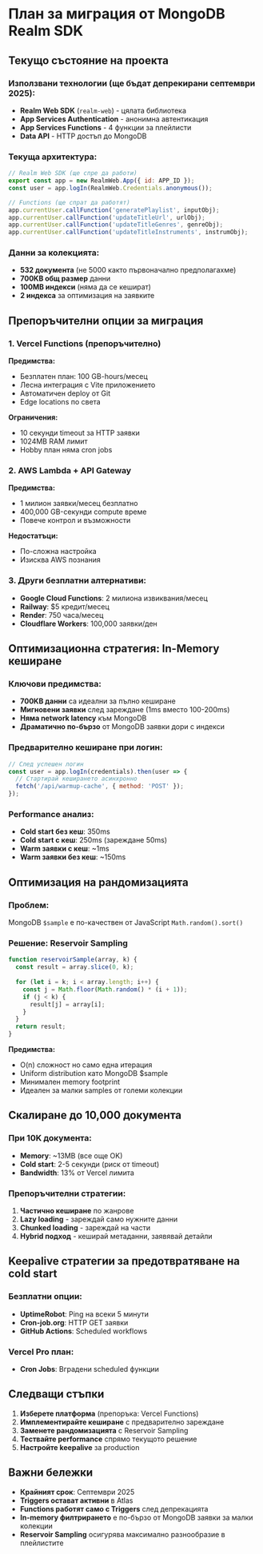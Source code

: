 # План за миграция от MongoDB Realm SDK

## Текущо състояние на проекта

### Използвани технологии (ще бъдат депрекирани септември 2025):
- **Realm Web SDK** (`realm-web`) - цялата библиотека
- **App Services Authentication** - анонимна автентикация
- **App Services Functions** - 4 функции за плейлисти
- **Data API** - HTTP достъп до MongoDB

### Текуща архитектура:
```javascript
// Realm Web SDK (ще спре да работи)
export const app = new RealmWeb.App({ id: APP_ID });
const user = app.logIn(RealmWeb.Credentials.anonymous());

// Functions (ще спрат да работят)
app.currentUser.callFunction('generatePlaylist', inputObj);
app.currentUser.callFunction('updateTitleUrl', urlObj);
app.currentUser.callFunction('updateTitleGenres', genreObj);
app.currentUser.callFunction('updateTitleInstruments', instrumObj);
```

### Данни за колекцията:
- **532 документа** (не 5000 както първоначално предполагахме)
- **700KB общ размер** данни
- **100MB индекси** (няма да се кешират)
- **2 индекса** за оптимизация на заявките

## Препоръчителни опции за миграция

### 1. Vercel Functions (препоръчително)
**Предимства:**
- Безплатен план: 100 GB-hours/месец
- Лесна интеграция с Vite приложението
- Автоматичен deploy от Git
- Edge locations по света

**Ограничения:**
- 10 секунди timeout за HTTP заявки
- 1024MB RAM лимит
- Hobby план няма cron jobs

### 2. AWS Lambda + API Gateway
**Предимства:**
- 1 милион заявки/месец безплатно
- 400,000 GB-секунди compute време
- Повече контрол и възможности

**Недостатъци:**
- По-сложна настройка
- Изисква AWS познания

### 3. Други безплатни алтернативи:
- **Google Cloud Functions**: 2 милиона извиквания/месец
- **Railway**: $5 кредит/месец
- **Render**: 750 часа/месец
- **Cloudflare Workers**: 100,000 заявки/ден

## Оптимизационна стратегия: In-Memory кеширане

### Ключови предимства:
- **700KB данни** са идеални за пълно кеширане
- **Мигновени заявки** след зареждане (1ms вместо 100-200ms)
- **Няма network latency** към MongoDB
- **Драматично по-бързо** от MongoDB заявки дори с индекси

### Предварително кеширане при логин:
```javascript
// След успешен логин
const user = app.logIn(credentials).then(user => {
  // Стартирай кеширането асинхронно
  fetch('/api/warmup-cache', { method: 'POST' });
});
```

### Performance анализ:
- **Cold start без кеш**: 350ms
- **Cold start с кеш**: 250ms (зареждане 50ms)
- **Warm заявки с кеш**: ~1ms
- **Warm заявки без кеш**: ~150ms

## Оптимизация на рандомизацията

### Проблем:
MongoDB `$sample` е по-качествен от JavaScript `Math.random().sort()`

### Решение: Reservoir Sampling
```javascript
function reservoirSample(array, k) {
  const result = array.slice(0, k);
  
  for (let i = k; i < array.length; i++) {
    const j = Math.floor(Math.random() * (i + 1));
    if (j < k) {
      result[j] = array[i];
    }
  }
  return result;
}
```

**Предимства:**
- O(n) сложност но само една итерация
- Uniform distribution като MongoDB $sample
- Минимален memory footprint
- Идеален за малки samples от големи колекции

## Скалиране до 10,000 документа

### При 10K документа:
- **Memory**: ~13MB (все още OK)
- **Cold start**: 2-5 секунди (риск от timeout)
- **Bandwidth**: 13% от Vercel лимита

### Препоръчителни стратегии:
1. **Частично кеширане** по жанрове
2. **Lazy loading** - зареждай само нужните данни
3. **Chunked loading** - зареждай на части
4. **Hybrid подход** - кеширай метаданни, заявявай детайли

## Keepalive стратегии за предотвратяване на cold start

### Безплатни опции:
- **UptimeRobot**: Ping на всеки 5 минути
- **Cron-job.org**: HTTP GET заявки
- **GitHub Actions**: Scheduled workflows

### Vercel Pro план:
- **Cron Jobs**: Вградени scheduled функции

## Следващи стъпки

1. **Изберете платформа** (препоръка: Vercel Functions)
2. **Имплементирайте кеширане** с предварително зареждане
3. **Заменете рандомизацията** с Reservoir Sampling
4. **Тествайте performance** спрямо текущото решение
5. **Настройте keepalive** за production

## Важни бележки

- **Крайният срок**: Септември 2025
- **Triggers остават активни** в Atlas
- **Functions работят само с Triggers** след депрекацията
- **In-memory филтрирането** е по-бързо от MongoDB заявки за малки колекции
- **Reservoir Sampling** осигурява максимално разнообразие в плейлистите